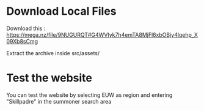 # Download Local Files

Download this : https://mega.nz/file/9NUGURQT#G4WVIyk7h4emTA8MjFl6xbOBjy4lqehp_X09Xb8sCmg

Extract the archive inside src/assets/

# Test the website

You can test the website by selecting EUW as region and entering "Skillpadre" in the summoner search area
